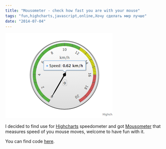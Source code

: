```yaml
---
title: "Mousometer - check how fast you are with your mouse"
tags: "fun,highcharts,javascript,online,Хочу сделать мир лучше"
date: "2014-07-04"
---
```


[![](images/nXNlrf5zNYCbYrJORYPkBhT2JalUtanRScooAFVm-eI.png "mousometer")](http://stepansuvorov.com/useIt/mousometer/)

I decided to find use for [Highcharts](http://www.highcharts.com/) speedometer and got [Mousometer](http://stepansuvorov.com/useIt/mousometer/) that measures speed of you mouse moves, welcome to have fun with it.

You can find code [here](https://github.com/stevermeister/mousometer "github").
